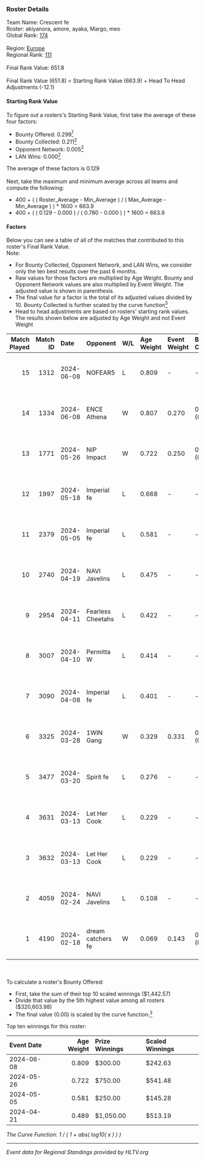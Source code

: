 ### Roster Details<br />
Team Name: Crescent fe<br />
Roster: akiyanora, amore, ayaka, Margo, meo<br />
Global Rank: [174](../standings_global.md)<br />
<br />
Region: [Europe]( ../standings_europe.md)<br />
Regional Rank: [111]( ../standings_europe.md)<br />
<br />
Final Rank Value:  651.8<br />
<br />
Final Rank Value (651.8) = Starting Rank Value (663.9) + Head To Head Adjustments (-12.1)<br />

#### Starting Rank Value<br />
To figure out a rosters's Starting Rank Value, first take the average of these four factors:<br />
- Bounty Offered: 0.299[<sup>1</sup>](#table2)
- Bounty Collected: 0.211[<sup>2</sup>](#table1)
- Opponent Network: 0.005[<sup>2</sup>](#table1)
- LAN Wins: 0.000[<sup>2</sup>](#table1)

The average of these factors is 0.129<br />
<br />
Next, take the maximum and minimum average across all teams and compute the following:<br />
- 400 + ( ( Roster_Average - Min_Average ) / ( Max_Average - Min_Average ) ) * 1600 = 663.9
- 400 + ( ( 0.129 - 0.000 ) / ( 0.780 - 0.000 ) ) * 1600 = 663.9


#### Factors<br />
Below you can see a table of all of the matches that contributed to this roster's Final Rank Value.<br />
Note:<br />

- For Bounty Collected, Opponent Network, and LAN Wins, we consider only the ten best results over the past 6 months.
- Raw values for those factors are multiplied by Age Weight. Bounty and Opponent Network values are also multiplied by Event Weight. The adjusted value is shown in parenthesis.
- The final value for a factor is the total of its adjusted values divided by 10. Bounty Collected is further scaled by the curve function[<sup>3</sup>](#curveFunction)
- Head to head adjustments are based on rosters' starting rank values. The results shown below are adjusted by Age Weight and not Event Weight
<span id="table1"></span><br />


| Match Played | Match ID | Date       | Opponent          | W/L | Age Weight | Event Weight | Bounty Collected | Opponent Network | LAN Wins  | H2H Adj. | Roster                              |
| -: | -: | :- | :- | :- | :- | :- | :- | :- | :- | -: | :- |
|           15 |     1312 | 2024-06-08 | NOFEAR5           | L   | 0.809      | -            | -                | -                | -         |   -12.05 | akiyanora, amore, ayaka, Margo, meo |
|           14 |     1334 | 2024-06-08 | ENCE Athena       | W   | 0.807      | 0.270        | 0.002 (0.001)    | 0.034 (0.007)    | 0 (0.000) |    11.59 | akiyanora, amore, ayaka, Margo, meo |
|           13 |     1771 | 2024-05-26 | NIP Impact        | W   | 0.722      | 0.250        | 0.005 (0.001)    | 0.224 (0.040)    | 0 (0.000) |    13.95 | akiyanora, amore, ayaka, Margo, meo |
|           12 |     1997 | 2024-05-18 | Imperial fe       | L   | 0.668      | -            | -                | -                | -         |    -1.97 | akiyanora, amore, ayaka, Margo, meo |
|           11 |     2379 | 2024-05-05 | Imperial fe       | L   | 0.581      | -            | -                | -                | -         |    -1.75 | akiyanora, amore, ayaka, Margo, meo |
|           10 |     2740 | 2024-04-19 | NAVI Javelins     | L   | 0.475      | -            | -                | -                | -         |    -3.80 | akiyanora, amore, ayaka, Margo, meo |
|            9 |     2954 | 2024-04-11 | Fearless Cheetahs | L   | 0.422      | -            | -                | -                | -         |    -5.81 | akiyanora, amore, ayaka, Margo, meo |
|            8 |     3007 | 2024-04-10 | Permitta W        | L   | 0.414      | -            | -                | -                | -         |    -9.32 | akiyanora, amore, ayaka, Margo, meo |
|            7 |     3090 | 2024-04-08 | Imperial fe       | L   | 0.401      | -            | -                | -                | -         |    -1.36 | akiyanora, amore, ayaka, Margo, meo |
|            6 |     3325 | 2024-03-28 | 1WIN Gang         | W   | 0.329      | 0.331        | 0.001 (0.000)    | 0.016 (0.002)    | 0 (0.000) |     5.09 | akiyanora, amore, ayaka, Margo, meo |
|            5 |     3477 | 2024-03-20 | Spirit fe         | L   | 0.276      | -            | -                | -                | -         |    -4.27 | akiyanora, amore, ayaka, Margo, meo |
|            4 |     3631 | 2024-03-13 | Let Her Cook      | L   | 0.229      | -            | -                | -                | -         |    -1.34 | akiyanora, amore, ayaka, Margo, meo |
|            3 |     3632 | 2024-03-13 | Let Her Cook      | L   | 0.229      | -            | -                | -                | -         |    -1.32 | akiyanora, amore, ayaka, Margo, meo |
|            2 |     4059 | 2024-02-24 | NAVI Javelins     | L   | 0.108      | -            | -                | -                | -         |    -1.01 | akiyanora, amore, ayaka, Margo, meo |
|            1 |     4190 | 2024-02-18 | dream catchers fe | W   | 0.069      | 0.143        | 0.016 (0.000)    | 0.171 (0.002)    | 0 (0.000) |     1.24 | akiyanora, amore, ayaka, Margo, meo |

<br />
<span id="table2"></span><br />
To calculate a roster's Bounty Offered:<br />

- First, take the sum of their top 10 scaled winnings ($1,442.57)
- Divide that value by the 5th highest value among all rosters ($320,603.98)
- The final value (0.00) is scaled by the curve function.[<sup>3</sup>](#curveFunction)

Top ten winnings for this roster:<br />

| Event Date | Age Weight | Prize Winnings | Scaled Winnings |
| :- | -: | :- | :- |
| 2024-06-08 |      0.809 | $300.00        | $242.63         |
| 2024-05-26 |      0.722 | $750.00        | $541.48         |
| 2024-05-05 |      0.581 | $250.00        | $145.28         |
| 2024-04-21 |      0.489 | $1,050.00      | $513.19         |


<span id="curveFunction"></span>_The Curve Function: 1 / ( 1 + abs( log10( x ) ) )_<br />

---
_Event data for Regional Standings provided by HLTV.org_<br />
